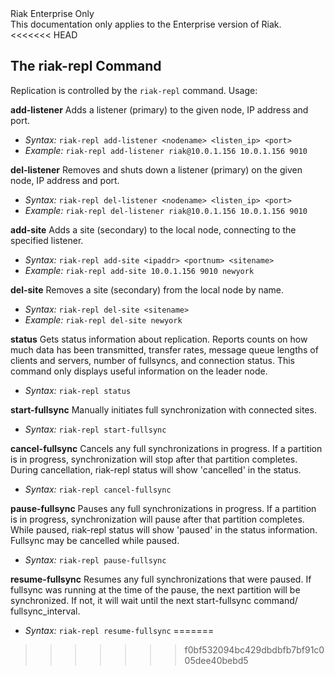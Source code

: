 <div class="info"><div class="title">Riak Enterprise Only</div>This documentation only applies to the Enterprise version of Riak.</div>
<<<<<<< HEAD

## The riak-repl Command
Replication is controlled by the `riak-repl` command. Usage:

**add-listener**
Adds a listener (primary) to the given node, IP address and port.

  * *Syntax:* `riak-repl add-listener <nodename> <listen_ip> <port>`
  * *Example:* `riak-repl add-listener riak@10.0.1.156 10.0.1.156 9010`

**del-listener**
Removes and shuts down a listener (primary) on the given node, IP address and port.

  * *Syntax:* `riak-repl del-listener <nodename> <listen_ip> <port>`
  * *Example:* `riak-repl del-listener riak@10.0.1.156 10.0.1.156 9010`

**add-site**
Adds a site (secondary) to the local node, connecting to the specified listener.

  * *Syntax:* `riak-repl add-site <ipaddr> <portnum> <sitename>`
  * *Example:* `riak-repl add-site 10.0.1.156 9010 newyork`

**del-site**
Removes a site (secondary) from the local node by name.

  * *Syntax:* `riak-repl del-site <sitename>`
  * *Example:* `riak-repl del-site newyork`

**status**
Gets status information about replication. Reports counts on how much data has been transmitted, transfer rates, message queue lengths of clients and servers, number of fullsyncs, and connection status. This command only displays useful information on the leader node.

  * *Syntax:* `riak-repl status`

**start-fullsync**
Manually initiates full synchronization with connected sites.

  * *Syntax:* `riak-repl start-fullsync`

**cancel-fullsync**
Cancels any full synchronizations in progress. If a partition is in progress, synchronization will stop after that partition completes. During cancellation, riak-repl status will show 'cancelled' in the status.

  * *Syntax:* `riak-repl cancel-fullsync`

**pause-fullsync**
Pauses any full synchronizations in progress. If a partition is in progress, synchronization will pause after that partition completes. While paused, riak-repl status will show 'paused' in the status information. Fullsync may be cancelled while paused.

  * *Syntax:* `riak-repl pause-fullsync`

**resume-fullsync**
Resumes any full synchronizations that were paused. If fullsync was running at the time of the pause, the next partition will be synchronized. If not, it will wait until the next start-fullsync command/ fullsync_interval.

  * *Syntax:* `riak-repl resume-fullsync`
=======
>>>>>>> f0bf532094bc429dbdbfb7bf91c005dee40bebd5
